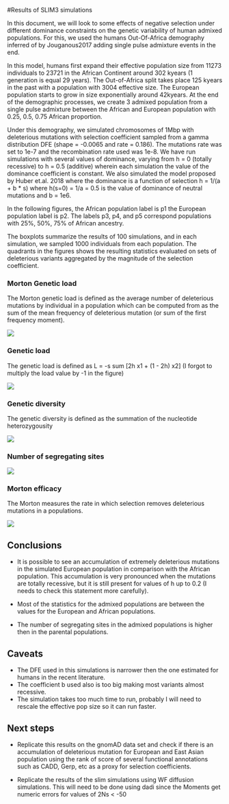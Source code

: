 #Results of SLIM3 simulations

In this document, we will look to some effects of negative selection under
different dominance constraints on the genetic variability of human admixed
populations. For this, we used the humans Out-Of-Africa demography inferred of
by Jouganous2017 adding single pulse admixture events in the end. 

In this model, humans first expand their effective population size from 11273
individuals to 23721 in the African Continent around 302 kyears (1 generation
is equal 29 years). The Out-of-Africa split takes place 125 kyears in the past
with a population with 3004 effective size. The European population starts to
grow in size exponentially around 42kyears. At the end of the demographic
processes, we create 3 admixed population from a single pulse admixture between
the African and European population with 0.25, 0.5, 0.75 African proportion.

Under this demography, we simulated chromosomes of 1Mbp with deleterious
mutations with selection coefficient sampled from a gamma distribution DFE
(shape = -0.0065 and rate = 0.186). The mutations rate was set to 1e-7 and the
recombination rate used was 1e-8. We have run simulations with several values
of dominance, varying from h = 0 (totally recessive) to h = 0.5 (additive)
wherein each simulation the value of the dominance coefficient is constant. We
also simulated the model proposed by Huber et.al. 2018 where the dominance is a
function of selection h = 1/(a + b \* s) where h(s=0) = 1/a = 0.5 is the value
of dominance of neutral mutations and b = 1e6. 

In the following figures, the African population label is p1 the European
population label is p2. The labels p3, p4, and p5 correspond populations
with 25\%, 50\%, 75\%  of African ancestry.  

The boxplots summarize the results of 100 simulations, and in each simulation,
we sampled 1000 individuals from each population. The quadrants in the figures
shows the resulting statistics evaluated on sets of deleterious variants
aggregated by the magnitude of the selection coefficient. 


### Morton Genetic load  

The Morton genetic load is defined as the average number of deleterious
mutations by individual in a population which can be computed from as the sum
of the mean frequency of deleterious mutation (or sum of the first frequency
moment). 

![](slim-mu1-bs.png)

### Genetic load 

The genetic load is defined as L = -s sum \[2h x1 + (1 - 2h) x2] 
(I forgot to multiply the load value by -1 in the figure)

![](load_sum_bs.png)

### Genetic diversity

The genetic diversity is defined as the summation of the nucleotide
heterozygousity 

![](htz_sum_bs.png)

### Number of segregating sites 

![](selection_count_bs.png)


### Morton efficacy

The Morton measures the rate in which selection removes deleterious mutations
in a populations. 

![](morton_sum_bs.png)

## Conclusions 

* It is possible to see an accumulation of extremely deleterious mutations in
  the simulated European population in comparison with the African population.
  This accumulation is very pronounced when the mutations are totally
  recessive, but it is still present for values of h up to 0.2 (I needs to
  check this statement more carefully).  

* Most of the statistics for the admixed populations are between the values for
  the European and African populations. 

* The number of segregating sites in the admixed populations is higher then in
  the parental populations. 
  

## Caveats 

* The DFE used in this simulations is narrower then the one estimated for
  humans in the recent literature. 
* The coefficient b used also is too big making most variants almost recessive.
* The simulation takes too much time to run, probably I will need to rescale
  the effective pop size so it can run faster. 

##  Next steps

* Replicate this results on the gnomAD data set and check if there is an
  accumulation of deleterious mutation for European and East Asian population
  using the rank of score of several functional annotations such as CADD, Gerp,
  etc as a proxy for selection coefficients. 

* Replicate the results of the slim simulations using WF diffusion simulations.
  This will need to be done using dadi since the Moments get numeric errors for
  values of 2Ns < -50 
